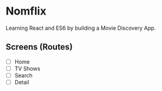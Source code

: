 # Nomflix

Learning React and ES6 by building a Movie Discovery App.

## Screens (Routes)

- [ ] Home
- [ ] TV Shows
- [ ] Search
- [ ] Detail
